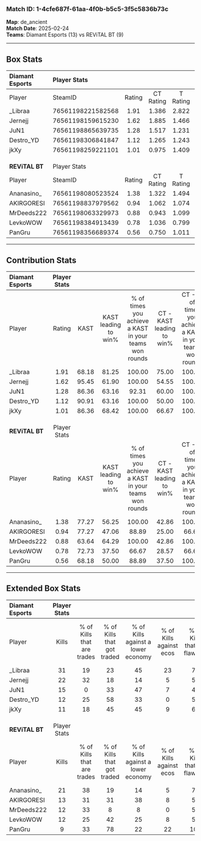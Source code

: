 ### Match ID: 1-4cfe687f-61aa-4f0b-b5c5-3f5c5836b73c  
**Map**: de_ancient  
**Match Date**: 2025-02-24  
**Teams**: Diamant Esports (13) vs REViTAL BT (9)  

---  

## Box Stats  

| **Diamant Esports** | Player Stats      |        |           |          |       |       |       |         |        |      |     |
| :- | :- | :-: | :-: | :-: | :-: | :-: | :-: | :-: | :-: | :-: | :-: |
| Player              | SteamID           | Rating | CT Rating | T Rating | KAST  |  ADR  | Kills | Assists | Deaths | K/D  | HS% |
| _Libraa             | 76561198221582568 |  1.91  |   1.386   |  2.822   | 68.18 | 132.4 |  31   |    5    |   13   | 2.38 | 45  |
| Jernejj             | 76561198159615230 |  1.62  |   1.885   |  1.466   | 95.45 | 88.3  |  22   |    7    |   13   | 1.69 | 63  |
| JuN1                | 76561198865639735 |  1.28  |   1.517   |  1.231   | 86.36 | 90.6  |  15   |   10    |   14   | 1.07 | 46  |
| Destro_YD           | 76561198306841847 |  1.12  |   1.265   |  1.243   | 90.91 | 63.6  |  12   |    8    |   13   | 0.92 | 50  |
| jkXy                | 76561198259221101 |  1.01  |   0.975   |  1.409   | 86.36 | 66.4  |  11   |    9    |   15   | 0.73 | 36  |
|                     |                   |        |           |          |       |       |       |         |        |      |     |
|                     |                   |        |           |          |       |       |       |         |        |      |     |
|                     |                   |        |           |          |       |       |       |         |        |      |     |
| **REViTAL BT**      | Player Stats      |        |           |          |       |       |       |         |        |      |     |
| Player              | SteamID           | Rating | CT Rating | T Rating | KAST  |  ADR  | Kills | Assists | Deaths | K/D  | HS% |
| Ananasino_          | 76561198080523524 |  1.38  |   1.322   |  1.494   | 77.27 | 99.7  |  21   |    4    |   17   | 1.24 | 47  |
| AKIRGORESI          | 76561198837979562 |  0.94  |   1.062   |  1.074   | 77.27 | 65.1  |  13   |    8    |   18   | 0.72 | 69  |
| MrDeeds222          | 76561198063329973 |  0.88  |   0.943   |  1.099   | 63.64 | 71.9  |  12   |    8    |   16   | 0.75 | 41  |
| LevkoWOW            | 76561198384913439 |  0.78  |   1.036   |  0.799   | 72.73 | 53.4  |  12   |    2    |   19   | 0.63 | 25  |
| PanGru              | 76561198356689374 |  0.56  |   0.750   |  1.011   | 68.18 | 51.0  |   9   |    3    |   22   | 0.41 | 77  |
---  

## Contribution Stats  

| **Diamant Esports** | Player Stats |       |                      |                                                        |                           |                                                             |                          |                                                            |
| :- | :-: | :-: | :-: | :-: | :-: | :-: | :-: | :-: |
| Player              |    Rating    | KAST  | KAST leading to win% | % of times you achieve a KAST in your teams won rounds | CT - KAST leading to win% | CT - % of times you achieve a KAST in your teams won rounds | T - KAST leading to win% | T - % of times you achieve a KAST in your teams won rounds |
| _Libraa             |     1.91     | 68.18 |        81.25         |                         100.00                         |           75.00           |                           100.00                            |          87.50           |                           100.00                           |
| Jernejj             |     1.62     | 95.45 |        61.90         |                         100.00                         |           54.55           |                           100.00                            |          70.00           |                           100.00                           |
| JuN1                |     1.28     | 86.36 |        63.16         |                         92.31                          |           60.00           |                           100.00                            |          66.67           |                           85.71                            |
| Destro_YD           |     1.12     | 90.91 |        63.16         |                         100.00                         |           50.00           |                           100.00                            |          77.78           |                           100.00                           |
| jkXy                |     1.01     | 86.36 |        68.42         |                         100.00                         |           66.67           |                           100.00                            |          70.00           |                           100.00                           |
|                     |              |       |                      |                                                        |                           |                                                             |                          |                                                            |
|                     |              |       |                      |                                                        |                           |                                                             |                          |                                                            |
|                     |              |       |                      |                                                        |                           |                                                             |                          |                                                            |
| **REViTAL BT**      | Player Stats |       |                      |                                                        |                           |                                                             |                          |                                                            |
| Player              |    Rating    | KAST  | KAST leading to win% | % of times you achieve a KAST in your teams won rounds | CT - KAST leading to win% | CT - % of times you achieve a KAST in your teams won rounds | T - KAST leading to win% | T - % of times you achieve a KAST in your teams won rounds |
| Ananasino_          |     1.38     | 77.27 |        56.25         |                         100.00                         |           42.86           |                           100.00                            |          66.67           |                           100.00                           |
| AKIRGORESI          |     0.94     | 77.27 |        47.06         |                         88.89                          |           25.00           |                            66.67                            |          66.67           |                           100.00                           |
| MrDeeds222          |     0.88     | 63.64 |        64.29         |                         100.00                         |           42.86           |                           100.00                            |          85.71           |                           100.00                           |
| LevkoWOW            |     0.78     | 72.73 |        37.50         |                         66.67                          |           28.57           |                            66.67                            |          44.44           |                           66.67                            |
| PanGru              |     0.56     | 68.18 |        50.00         |                         88.89                          |           37.50           |                           100.00                            |          62.50           |                           83.33                            |
---  

## Extended Box Stats  

| **Diamant Esports** | Player Stats |                            |                            |                                    |                         |                              |                                 |        |                             |                                     |                          |                               |                            |
| :- | :-: | :-: | :-: | :-: | :-: | :-: | :-: | :-: | :-: | :-: | :-: | :-: | :-: |
| Player              |    Kills     | % of Kills that are trades | % of Kills that got traded | % of Kills against a lower economy | % of Kills against ecos | % of Kills that are flawless | % of Kills that are close duels | Deaths | % of Deaths that get traded | % of Deaths against a lower economy | % of Deaths against ecos | % of Deaths that are flawless | % of Deaths that are close |
| _Libraa             |      31      |             19             |             23             |                 45                 |           23            |              71              |                0                |   13   |             31              |                 23                  |            8             |              69               |             0              |
| Jernejj             |      22      |             32             |             18             |                 14                 |            5            |              50              |                0                |   13   |             23              |                 15                  |            0             |              85               |             8              |
| JuN1                |      15      |             0              |             33             |                 47                 |            7            |              47              |               13                |   14   |             29              |                 21                  |            0             |              43               |             0              |
| Destro_YD           |      12      |             25             |             58             |                 33                 |            0            |              50              |                8                |   13   |             31              |                 23                  |            0             |              62               |             8              |
| jkXy                |      11      |             18             |             45             |                 45                 |            9            |              64              |                0                |   15   |             40              |                 27                  |            7             |              67               |             0              |
|                     |              |                            |                            |                                    |                         |                              |                                 |        |                             |                                     |                          |                               |                            |
|                     |              |                            |                            |                                    |                         |                              |                                 |        |                             |                                     |                          |                               |                            |
|                     |              |                            |                            |                                    |                         |                              |                                 |        |                             |                                     |                          |                               |                            |
| **REViTAL BT**      | Player Stats |                            |                            |                                    |                         |                              |                                 |        |                             |                                     |                          |                               |                            |
| Player              |    Kills     | % of Kills that are trades | % of Kills that got traded | % of Kills against a lower economy | % of Kills against ecos | % of Kills that are flawless | % of Kills that are close duels | Deaths | % of Deaths that get traded | % of Deaths against a lower economy | % of Deaths against ecos | % of Deaths that are flawless | % of Deaths that are close |
| Ananasino_          |      21      |             38             |             19             |                 14                 |            5            |              76              |                0                |   17   |             18              |                 18                  |            0             |              53               |             12             |
| AKIRGORESI          |      13      |             31             |             31             |                 38                 |            8            |              54              |                8                |   18   |             28              |                 11                  |            0             |              67               |             6              |
| MrDeeds222          |      12      |             33             |             8              |                 8                  |            0            |              50              |                8                |   16   |             38              |                 19                  |            6             |              56               |             0              |
| LevkoWOW            |      12      |             25             |             42             |                 25                 |            8            |              50              |                0                |   19   |             26              |                 16                  |            5             |              58               |             0              |
| PanGru              |      9       |             33             |             78             |                 22                 |           22            |             100              |                0                |   22   |             41              |                 18                  |            5             |              55               |             0              |
